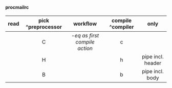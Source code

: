 #### procmailrc

| read | pick ^preprocessor | workflow | compile ^compiler | only |
| :--: | :--: | :--: | :--: | :--: |
| | C | _-eq as first compile action_ | c | |
| | H | | h | pipe incl. header |
| | B | | b | pipe incl. body |